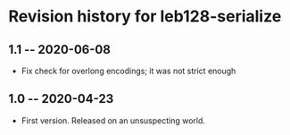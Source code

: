 # Revision history for leb128-serialize

## 1.1 -- 2020-06-08

* Fix check for overlong encodings; it was not strict enough

## 1.0 -- 2020-04-23

* First version. Released on an unsuspecting world.
